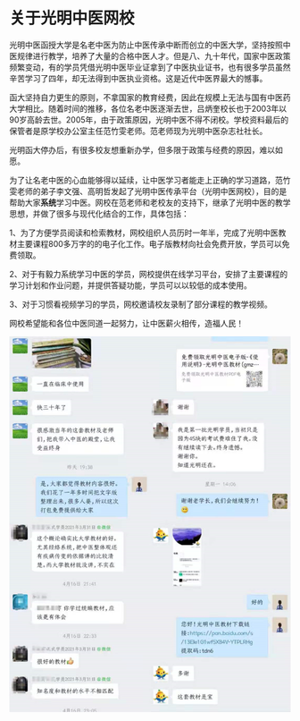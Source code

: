 # 关于光明中医网校

光明中医函授大学是名老中医为防止中医传承中断而创立的中医大学，坚持按照中医规律进行教学，培养了大量的合格中医人才。但是八、九十年代，国家中医政策频繁变动，有的学员凭借光明中医毕业证拿到了中医执业证书，也有很多学员虽然辛苦学习了四年，却无法得到中医执业资格。这是近代中医界最大的憾事。

函大坚持自力更生的原则，不拿国家的教育经费，因此在规模上无法与国有中医药大学相比。随着时间的推移，各位名老中医逐渐去世，吕炳奎校长也于2003年以90岁高龄去世。2005年，由于政策原因，光明中医不得不闭校。学校资料最后的保管者是原学校办公室主任范竹雯老师。范老师现为光明中医杂志社社长。

光明函大停办后，有很多校友想重新办学，但多限于政策与经费的原因，难以如愿。 

为了让名老中医的心血能够得以延续，让中医学习者能走上正确的学习道路，范竹雯老师的弟子李文强、高明哲发起了光明中医传承平台（光明中医网校），目的是帮助大家**系统**学习中医。网校在范老师和老校友的支持下，继承了光明中医的教学思想，并做了很多与现代化结合的工作，具体包括：

1、为了方便学员阅读和检索教材，网校组织人员历时一年半，完成了光明中医教材主要课程800多万字的的电子化工作。电子版教材向社会免费开放，学员可以免费领取。

2、对于有毅力系统学习中医的学员，网校提供在线学习平台，安排了主要课程的学习计划和作业问题，并提供答疑功能，学员可以以较低的成本使用。

3、对于习惯看视频学习的学员，网校邀请校友录制了部分课程的教学视频。

网校希望能和各位中医同道一起努力，让中医薪火相传，造福人民！

![](./img/image-20210610100044412.png)

